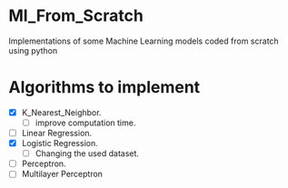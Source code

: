 # Ml_From_Scratch
Implementations of some Machine Learning models coded from scratch using python

# Algorithms to implement
- [x] K_Nearest_Neighbor.
    - [ ] improve computation time.
- [ ] Linear Regression.
- [x] Logistic Regression.
    - [ ] Changing the used dataset.
- [ ] Perceptron.
- [ ] Multilayer Perceptron
